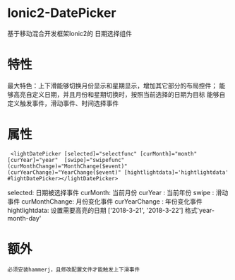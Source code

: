 # Ionic2-DatePicker
基于移动混合开发框架Ionic2的 日期选择组件

# 特性
  最大特色：上下滑能够切换月份显示和星期显示，增加其它部分的布局控件；
  能够高亮自定义日期，并且月份和星期切换时，按照当前选择的日期为目标
  能够自定义触发事件，滑动事件、时间选择事件

# 属性
```
 <lightDatePicker [selected]="selectfunc" [curMonth]="month"  [curYear]="year"  [swipe]="swipefunc" (curMonthChange)="MonthChange($event)" (curYearChange)="YearChange($event)" [hightlightdata]='hightlightdata' #lightDatePicker></lightDatePicker> 
```
selected: 日期被选择事件
curMonth: 当前月份
curYear : 当前年份
swipe   : 滑动事件
curMonthChange: 月份变化事件
curYearChange : 年份变化事件
hightlightdata: 设置需要高亮的日期 ['2018-3-21', '2018-3-22'] 格式'year-month-day'

# 额外
    必须安装hammerj，且修改配置文件才能触发上下滑事件

